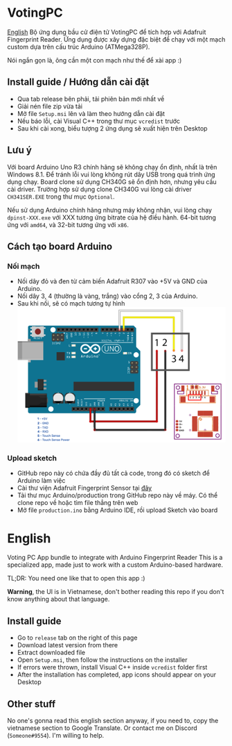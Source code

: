 ﻿# VotingPC
[English](#english)
Bộ ứng dụng bầu cử điện tử VotingPC để tích hợp với Adafruit Fingerprint Reader.
Ứng dụng được xây dựng đặc biệt để chạy với một mạch custom dựa trên cấu trúc Arduino (ATMega328P).

Nói ngắn gọn là, ông cần một con mạch như thế để xài app :)
## Install guide / Hướng dẫn cài đặt
- Qua tab release bên phải, tải phiên bản mới nhất về
- Giải nén file zip vừa tải
- Mở file `Setup.msi` lên và làm theo hướng dẫn cài đặt
- Nếu báo lỗi, cài Visual C++ trong thư mục `vcredist` trước
- Sau khi cài xong, biểu tượng 2 ứng dụng sẽ xuất hiện trên Desktop


## Lưu ý
Với board Arduino Uno R3 chính hãng sẽ không chạy ổn định, nhất là trên Windows 8.1. Để tránh lỗi vui lòng không rút dây USB trong quá trình ứng dụng chạy.
Board clone sử dụng CH340G sẽ ổn định hơn, nhưng yêu cầu cài driver.
Trường hợp sử dụng clone CH340G vui lòng cài driver `CH341SER.EXE` trong thư mục `Optional`.

Nếu sử dụng Arduino chính hãng nhưng máy không nhận, vui lòng chạy `dpinst-XXX.exe` với XXX tương ứng bitrate của hệ điều hành.
64-bit tương ứng với `amd64`, và 32-bit tương ứng với `x86`.

## Cách tạo board Arduino
### Nối mạch
- Nối dây đỏ và đen từ cảm biến Adafruit R307 vào +5V và GND của Arduino.
- Nối dây 3, 4 (thường là vàng, trắng) vào cổng 2, 3 của Arduino.
- Sau khi nối, sẽ có mạch tương tự hình
![Schema](https://github.com/honguyenminh/VotingPC/raw/master/Images/schema.png)
### Upload sketch
- GitHub repo này có chứa đầy đủ tất cả code, trong đó có sketch để Arduino làm việc
- Cài thư viện Adafruit Fingerprint Sensor tại [đây](https://github.com/adafruit/Adafruit-Fingerprint-Sensor-Library/releases)
- Tải thư mục Arduino/production trong GitHub repo này về máy. Có thể clone repo về hoặc tìm file thẳng trên web
- Mở file `production.ino` bằng Arduino IDE, rồi upload Sketch vào board



# English
Voting PC App bundle to integrate with Arduino Fingerprint Reader
This is a specialized app, made just to work with a custom Arduino-based hardware.

TL;DR: You need one like that to open this app :)

**Warning**, the UI is in Vietnamese, don't bother reading this repo if you don't know anything about that language.
## Install guide
- Go to `release` tab on the right of this page
- Download latest version from there
- Extract downloaded file
- Open `Setup.msi`, then follow the instructions on the installer
- If errors were thrown, install Visual C++ inside `vcredist` folder first
- After the installation has completed, app icons should appear on your Desktop
## Other stuff
No one's gonna read this english section anyway, if you need to, copy the vietnamese section to Google Translate. Or contact me on Discord (`Someone#9554`). I'm willing to help.
